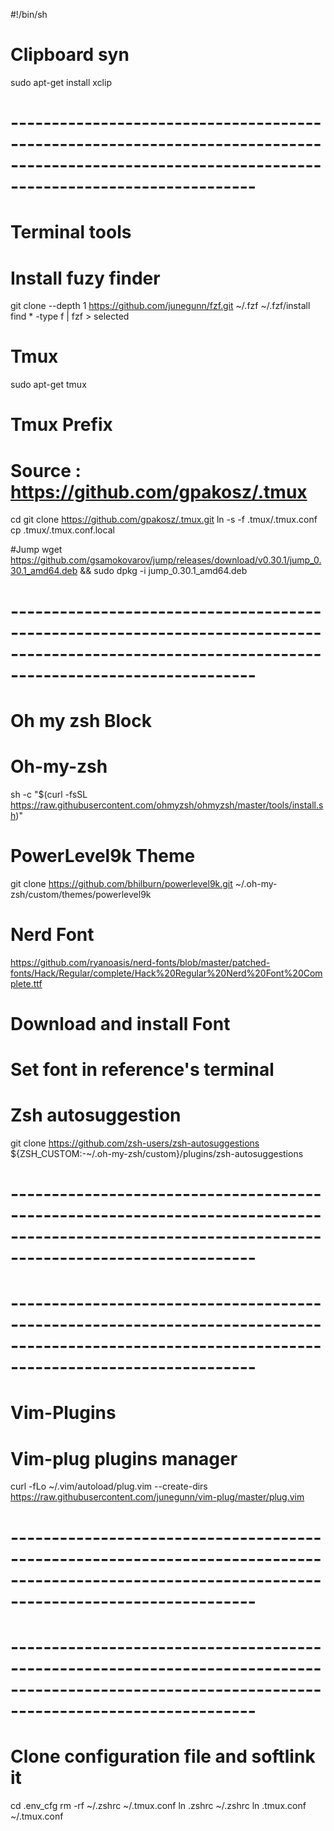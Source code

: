 #!/bin/sh

# Clipboard syn
sudo apt-get install xclip

# ------------------------------------------------------------------------------------------------------------------------------------------------ #
# Terminal tools

# Install fuzy finder
git clone --depth 1 https://github.com/junegunn/fzf.git ~/.fzf
~/.fzf/install
find * -type f | fzf > selected

# Tmux
sudo apt-get tmux
# Tmux Prefix
# Source : https://github.com/gpakosz/.tmux
cd
git clone https://github.com/gpakosz/.tmux.git
ln -s -f .tmux/.tmux.conf
cp .tmux/.tmux.conf.local

#Jump
wget https://github.com/gsamokovarov/jump/releases/download/v0.30.1/jump_0.30.1_amd64.deb && sudo dpkg -i jump_0.30.1_amd64.deb



# ------------------------------------------------------------------------------------------------------------------------------------------------ #
# Oh my zsh Block

# Oh-my-zsh 
sh -c "$(curl -fsSL https://raw.githubusercontent.com/ohmyzsh/ohmyzsh/master/tools/install.sh)"

# PowerLevel9k Theme 
git clone https://github.com/bhilburn/powerlevel9k.git ~/.oh-my-zsh/custom/themes/powerlevel9k

# Nerd Font
https://github.com/ryanoasis/nerd-fonts/blob/master/patched-fonts/Hack/Regular/complete/Hack%20Regular%20Nerd%20Font%20Complete.ttf
# Download and install Font
# Set font in reference's terminal

# Zsh autosuggestion
git clone https://github.com/zsh-users/zsh-autosuggestions ${ZSH_CUSTOM:-~/.oh-my-zsh/custom}/plugins/zsh-autosuggestions
# ------------------------------------------------------------------------------------------------------------------------------------------------ #



# ------------------------------------------------------------------------------------------------------------------------------------------------ #
# Vim-Plugins

# Vim-plug plugins manager
curl -fLo ~/.vim/autoload/plug.vim --create-dirs \
    https://raw.githubusercontent.com/junegunn/vim-plug/master/plug.vim


# ------------------------------------------------------------------------------------------------------------------------------------------------ #



# ------------------------------------------------------------------------------------------------------------------------------------------------ #
# Clone configuration file and softlink it

cd .env_cfg
rm -rf ~/.zshrc ~/.tmux.conf
ln .zshrc ~/.zshrc
ln .tmux.conf ~/.tmux.conf
